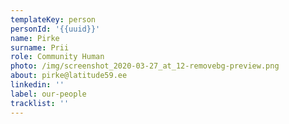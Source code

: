 ```yaml
---
templateKey: person
personId: '{{uuid}}'
name: Pirke
surname: Prii
role: Community Human
photo: /img/screenshot_2020-03-27_at_12-removebg-preview.png
about: pirke@latitude59.ee
linkedin: ''
label: our-people
tracklist: ''
---
```

